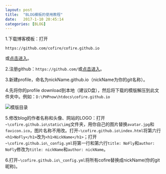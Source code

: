 ```yaml
---
layout: post
title:  "BLOG模板的使用教程"
date:   2017-1-10 20:45:14
categories: [BLOG]
---
```

1.下载博客模板：打开
```
https://github.com/cofire/cofire.github.io
```
或[点击进入](https://github.com/cofire/cofire.github.io "点击进入")。

2.注册github：```https://github.com/```或[点击进入](https://github.com/ "点击进入")。

3.新建profile，命名为nickName.github.io（nickName为你的git名称）。

4.先将你的profile download到本地（建议D盘），然后将下载的模版解压到此文件夹中。例如：```D:\PHPnow\htdocs\cofire.github.io```

![模版目录](https://raw.githubusercontent.com/cofire/cofire.github.io/master/img/0.png)

5.修改blog的作者名称和头像、网站的LOGO：打开```~\cofire.github.io\static\img```文件夹，用你自己的图片替换```avatar.jpg```和```favicon.ico```，图片名称不用改。打开```~\cofire.github.io\index.html```将第六行```<h1>NoFly</h1>```改为```<h1>NickName</h1>```；打开```~\cofire.github.io\_config.yml```将第一行和第六行```title: NoFly```和```author: NoFly```修改为```title: nickName```和```author: nickName```。

6.打开```~\cofire.github.io\_config.yml```将所有cofire替换成nickName(你的git昵称)。